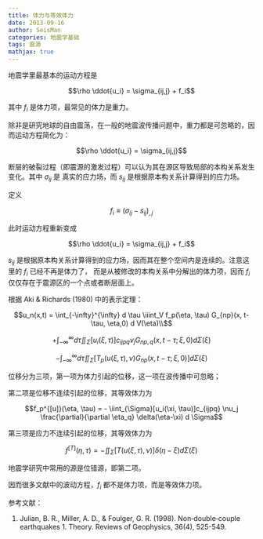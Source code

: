 ```yaml
---
title: 体力与等效体力
date: 2013-09-16
author: SeisMan
categories: 地震学基础
tags: 震源
mathjax: true
---
```


地震学里最基本的运动方程是

$$\rho \ddot{u_i} = \sigma_{ij,j} + f_i$$

其中 $f_i$ 是体力项，最常见的体力是重力。

除非是研究地球的自由震荡，在一般的地震波传播问题中，重力都是可忽略的，因而运动方程简化为：

$$\rho \ddot{u_i} = \sigma_{ij,j}$$

断层的破裂过程（即震源的激发过程）可以认为其在源区导致局部的本构关系发生变化。其中 $\sigma_{ij}$ 是
真实的应力场，而 $s_{ij}$ 是根据原本构关系计算得到的应力场。

定义

$$f_i \equiv (\sigma_{ij}-s_{ij})_{,j}$$

此时运动方程重新变成

$$\rho \ddot{u_i} = \sigma_{ij,j} + f_i$$

$s_{ij}$ 是根据原本构关系计算得到的应力场，因而其在整个空间内是连续的。注意这里的 $f_i$ 已经不再是体力了，
而是从被修改的本构关系中分解出的体力项，因而 $f_i$ 仅仅存在于震源区的一个点或者断层面上。

根据 Aki & Richards (1980) 中的表示定理：

$$u_n(x,t) = \int_{-\infty}^{\infty} d \tau \iiint_V f_p(\eta, \tau) G_{np}(x, t-\tau, \eta,0) d V(\eta)\\$$

$$+ \int_{-\infty}^{\infty} d \tau \iint_{\Sigma} \left[u_i(\xi, \tau) \right] c_{ijpq} \nu_j G_{np,q}(x, t-\tau; \xi,0) d \Sigma(\xi)$$

$$- \int_{-\infty}^{\infty} d \tau \iint_{\Sigma} \left[T_p(u(\xi, \tau), \nu) G_{np}(x, t-\tau; \xi,0) \right] d \Sigma(\xi)$$

位移分为三项，第一项为体力引起的位移，这一项在波传播中可忽略；

第二项是位移不连续引起的位移，其等效体力为

$$f_p^{[u]}(\eta, \tau) = - \iint_{\Sigma}[u_i(\xi, \tau)]c_{ijpq} \nu_j \frac{\partial}{\partial \eta_q} \delta(\eta-\xi) d \Sigma$$

第三项是应力不连续引起的位移，其等效体力为

$$f^{[T]}(\eta, \tau) = - \iint_{\Sigma}[T(u(\xi,\tau),\nu)] \delta(\eta-\xi) d \Sigma(\xi)$$

地震学研究中常用的源是位错源，即第二项。

因而很多文献中的波动方程，$f_i$ 都不是体力项，而是等效体力项。

参考文献：

1.  Julian, B. R., Miller, A. D., & Foulger, G. R. (1998).
    Non‐double‐couple earthquakes 1. Theory. Reviews of Geophysics,
    36(4), 525-549.
